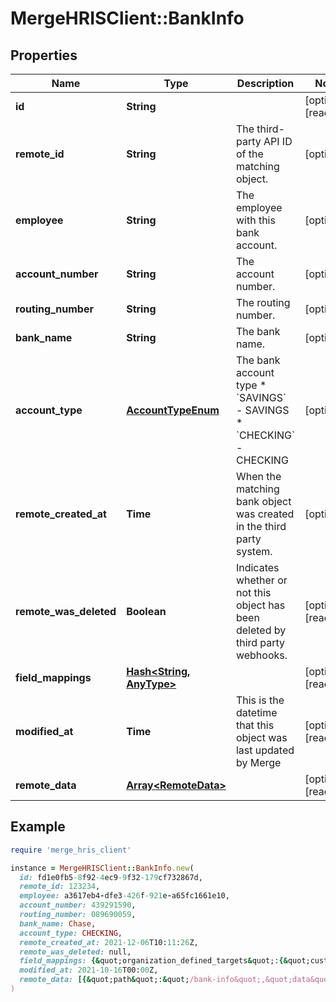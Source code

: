 # MergeHRISClient::BankInfo

## Properties

| Name | Type | Description | Notes |
| ---- | ---- | ----------- | ----- |
| **id** | **String** |  | [optional][readonly] |
| **remote_id** | **String** | The third-party API ID of the matching object. | [optional] |
| **employee** | **String** | The employee with this bank account. | [optional] |
| **account_number** | **String** | The account number. | [optional] |
| **routing_number** | **String** | The routing number. | [optional] |
| **bank_name** | **String** | The bank name. | [optional] |
| **account_type** | [**AccountTypeEnum**](AccountTypeEnum.md) | The bank account type  * &#x60;SAVINGS&#x60; - SAVINGS * &#x60;CHECKING&#x60; - CHECKING | [optional] |
| **remote_created_at** | **Time** | When the matching bank object was created in the third party system. | [optional] |
| **remote_was_deleted** | **Boolean** | Indicates whether or not this object has been deleted by third party webhooks. | [optional][readonly] |
| **field_mappings** | [**Hash&lt;String, AnyType&gt;**](AnyType.md) |  | [optional][readonly] |
| **modified_at** | **Time** | This is the datetime that this object was last updated by Merge | [optional][readonly] |
| **remote_data** | [**Array&lt;RemoteData&gt;**](RemoteData.md) |  | [optional][readonly] |

## Example

```ruby
require 'merge_hris_client'

instance = MergeHRISClient::BankInfo.new(
  id: fd1e0fb5-8f92-4ec9-9f32-179cf732867d,
  remote_id: 123234,
  employee: a3617eb4-dfe3-426f-921e-a65fc1661e10,
  account_number: 439291590,
  routing_number: 089690059,
  bank_name: Chase,
  account_type: CHECKING,
  remote_created_at: 2021-12-06T10:11:26Z,
  remote_was_deleted: null,
  field_mappings: {&quot;organization_defined_targets&quot;:{&quot;custom_key&quot;:&quot;custom_value&quot;},&quot;linked_account_defined_targets&quot;:{&quot;custom_key&quot;:&quot;custom_value&quot;}},
  modified_at: 2021-10-16T00:00Z,
  remote_data: [{&quot;path&quot;:&quot;/bank-info&quot;,&quot;data&quot;:[&quot;Varies by platform&quot;]}]
)
```

